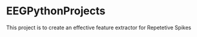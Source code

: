 # EEGPythonProjects

This project is to create an effective feature extractor for Repetetive Spikes

